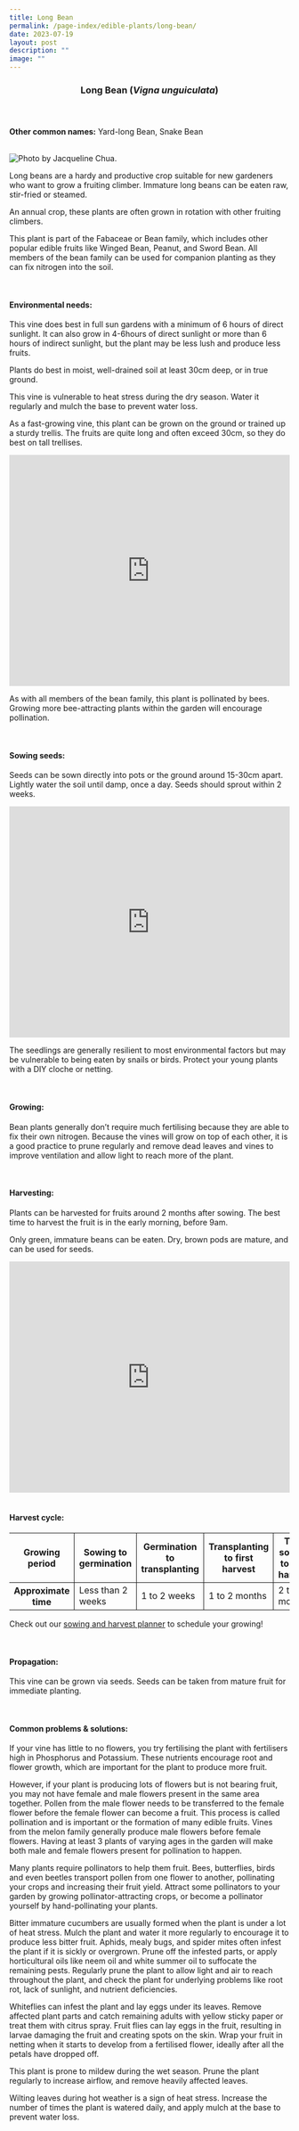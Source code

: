 ```yaml
---
title: Long Bean
permalink: /page-index/edible-plants/long-bean/
date: 2023-07-19
layout: post
description: ""
image: ""
---
```

<header>
	<h3>Long Bean (<em>Vigna unguiculata</em>)</h3>
</header>
	
<section>
	<p><strong>Other common names:</strong> Yard-long Bean, Snake Bean</p>
	<br>
</section>

<section>
	<img title="Photo by Jacqueline Chua." src="">
	
<p>Long beans are a hardy and productive crop suitable for new gardeners who want to grow a fruiting climber. Immature long beans can be eaten raw, stir-fried or steamed. </p>
<p>An annual crop, these plants are often grown in rotation with other fruiting climbers. </p>
<p>This plant is part of the 	Fabaceae or Bean family, which includes other popular edible fruits like Winged Bean, Peanut, and Sword Bean.  All members of the bean family can be used for companion planting as they can fix nitrogen into the soil. 
</p>
	<br>
</section>

<section>
	<h4>Environmental needs:</h4>
<p>This vine does best in full sun gardens with a minimum of 6 hours of direct sunlight. It can also grow in 4-6hours of direct sunlight or more than 6 hours of indirect sunlight, but the plant may be less lush and produce less fruits. </p>
<p>Plants do best in moist, well-drained soil at least 30cm deep, or in true ground. </p>
<p>This vine is vulnerable to heat stress during the dry season. Water it regularly and mulch the base to prevent water loss.</p>
<p>As a fast-growing vine, this plant can be grown on the ground or trained up a sturdy trellis. The fruits are quite long and often exceed 30cm, so they do best on tall trellises. </p>
	
<iframe width="100%" height="415" src="https://www.youtube.com/embed/SUQGxxAAcNs" title="YouTube video player" frameborder="0" allow="accelerometer; autoplay; clipboard-write; encrypted-media; gyroscope; picture-in-picture; web-share" allowfullscreen=""></iframe>	<br>
	
<p>As with all members of the bean family, this plant is pollinated by bees. Growing more bee-attracting plants within the garden will encourage pollination. </p>
<br>
</section>

<section>
  <h4>Sowing seeds:</h4>
<p>Seeds can be sown directly into pots or the ground around 15-30cm apart. Lightly water the soil until damp, once a day. Seeds should sprout within 2 weeks. </p>
	
<iframe width="100%" height="415" src="https://www.youtube.com/embed/x7J87wY7U6s" title="YouTube video player" frameborder="0" allow="accelerometer; autoplay; clipboard-write; encrypted-media; gyroscope; picture-in-picture; web-share" allowfullscreen=""></iframe>	<br>

<p>The seedlings are generally resilient to most environmental factors but may be vulnerable to being eaten by snails or birds. Protect your young plants with a DIY cloche or netting. </p>
	<br>
</section>

<section>
	<h4>Growing:</h4>
<p>Bean plants generally don’t require much fertilising because they are able to fix their own nitrogen. 
Because the vines will grow on top of each other, it is a good practice to prune regularly and remove dead leaves and vines to improve ventilation and allow light to reach more of the plant.</p>
	<br>
</section>

<section>
	<h4>Harvesting:</h4>
<p>Plants can be harvested for fruits around 2 months after sowing. The best time to harvest the fruit is in the early morning, before 9am. </p>
<p>Only green, immature beans can be eaten. Dry, brown pods are mature, and can be used for seeds.
</p>
	
<iframe width="100%" height="415" src="https://www.youtube.com/embed/eGBg_S8yj0U" title="YouTube video player" frameborder="0" allow="accelerometer; autoplay; clipboard-write; encrypted-media; gyroscope; picture-in-picture; web-share" allowfullscreen=""></iframe>	<br>
<br>
</section>

<section>
	<h4>Harvest cycle:</h4>
	<table>
		<thead>
			<tr>
				<th style="border-bottom:0px; border-right:solid 1px;">Growing period</th>
				<th style="border-bottom:0px; border-right:solid 1px;">Sowing to germination</th>
				<th style="border-bottom:0px; border-right:solid 1px;">Germination to transplanting</th>
				<th style="border-bottom:0px; border-right:solid 1px;">Transplanting to first harvest</th>
				<th style="border-bottom:0px; border-left:solid 1px;">Total sowing to first harvest</th>
			</tr>
		</thead>
		<tbody>
			<tr>
				<th style="border-right:solid 1px;">Approximate time</th>
				<td style="border-right:solid 1px;">Less than 2 weeks</td>
				<td style="border-right:solid 1px;">1 to 2 weeks</td>
				<td style="border-right:solid 1px;">1 to 2 months</td>
				<td style="border-left:solid 1px;">2 to 3 months</td>
			</tr>
		</tbody>
	</table>
	
<p>Check out our&nbsp;<a href="https://staging.dmhtu0pi4p9u7.amplifyapp.com/digital-tools/sowing-planner/">sowing and harvest planner</a>&nbsp;to schedule your growing! </p>
<br>
</section>

<section>
	<h4>Propagation:</h4>
	<p>This vine can be grown via seeds. Seeds can be taken from mature fruit for immediate planting. </p>
	<br>
</section>

<section>
	<h4>Common problems &amp; solutions:</h4>
<p>If your vine has little to no flowers, you try fertilising the plant with fertilisers high in Phosphorus and Potassium. These nutrients encourage root and flower growth, which are important for the plant to produce more fruit.</p>
<p>However, if your plant is producing lots of flowers but is not bearing fruit, you may not have female and male flowers present in the same area together. Pollen from the male flower needs to be transferred to the female flower before the female flower can become a fruit. This process is called pollination and is important or the formation of many edible fruits. Vines from the melon family generally produce male flowers before female flowers. Having at least 3 plants of varying ages in the garden will make both male and female flowers present for pollination to happen. </p>
<p>Many plants require pollinators to help them fruit. Bees, butterflies, birds and even beetles transport pollen from one flower to another, pollinating your crops and increasing their fruit yield. Attract some pollinators to your garden by growing pollinator-attracting crops, or become a pollinator yourself by hand-pollinating your plants. </p>
<p>Bitter immature cucumbers are usually formed when the plant is under a lot of heat stress. Mulch the plant and water it more regularly to encourage it to produce less bitter fruit. 
Aphids, mealy bugs, and spider mites often infest the plant if it is sickly or overgrown. Prune off the infested parts, or apply horticultural oils like neem oil and white summer oil to suffocate the remaining pests. Regularly prune the plant to allow light and air to reach throughout the plant, and check the plant for underlying problems like root rot, lack of sunlight, and nutrient deficiencies. </p>
<p>Whiteflies can infest the plant and lay eggs under its leaves. Remove affected plant parts and catch remaining adults with yellow sticky paper or treat them with citrus spray. 
Fruit flies can lay eggs in the fruit, resulting in larvae damaging the fruit and creating spots on the skin. Wrap your fruit in netting when it starts to develop from a fertilised flower, ideally after all the petals have dropped off. </p>
<p>This plant is prone to mildew during the wet season. Prune the plant regularly to increase airflow, and remove heavily affected leaves. </p>
<p>Wilting leaves during hot weather is a sign of heat stress. Increase the number of times the plant is watered daily, and apply mulch at the base to prevent water loss. </p>
<br>
</section>